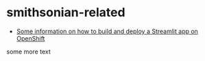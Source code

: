 # smithsonian-related

* [Some information on how to build and deploy a Streamlit app on OpenShift](./streamlit-build/Readme.md)

some more text
